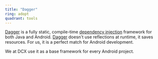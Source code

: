 ```yaml
---
title: "Dagger"
ring: adopt
quadrant: tools
---
```


[Dagger](https://google.github.io/dagger/) is a fully static, compile-time [dependency injection](http://en.wikipedia.org/wiki/Dependency_injection) framework for both Java and Android. [Dagger](https://google.github.io/dagger/) doesn't use reflections at runtime, it saves resources.
For us, it is a perfect match for Android development.

We at DCX use it as a base framework for every Android project.
